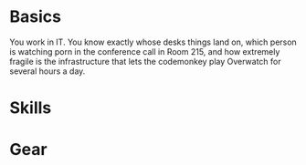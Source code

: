 # Basics

You work in IT. You know exactly whose desks things land on, which person is
watching porn in the conference call in Room 215, and how extremely fragile is
the infrastructure that lets the codemonkey play Overwatch for several hours a
day.

# Skills

# Gear
